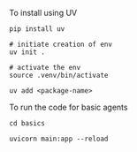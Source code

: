 To install using UV
    
    pip install uv

    # initiate creation of env
    uv init . 

    # activate the env
    source .venv/bin/activate

    uv add <package-name>

To run the code for basic agents

    cd basics

    uvicorn main:app --reload